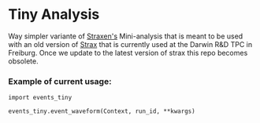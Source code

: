 # Tiny Analysis

Way simpler variante of [Straxen's](https://github.com/XENONnT/straxen) Mini-analysis that is meant to be used with an old version of [Strax](https://github.com/AxFoundation/strax) that is currently used at the Darwin R&D TPC in Freiburg. Once we update to the latest version of strax this repo becomes obsolete.

### Example of current usage:
```
import events_tiny

events_tiny.event_waveform(Context, run_id, **kwargs)
```
